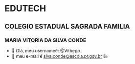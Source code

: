 # EDUTECH
## COLEGIO ESTADUAL SAGRADA FAMILIA 
### MARIA VITORIA DA SILVA  CONDE 
- 👋 Olá, meu usernameé: @Vitbepp
- 👀 meu e-mail é siva.conde@escola.pr.gov.br
:+1:
<!---
Vitbepp/Vitbepp is a ✨ special ✨ repository because its `README.md` (this file) appears on your GitHub profile.
You can click the Preview link to take a look at your changes.
--->
